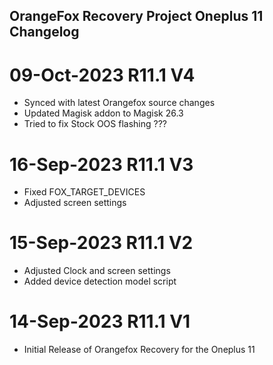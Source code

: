 ## OrangeFox Recovery Project Oneplus 11 Changelog

# 09-Oct-2023 R11.1 V4
 - Synced with latest Orangefox source changes
 - Updated Magisk addon to Magisk 26.3
 - Tried to fix Stock OOS flashing ???

# 16-Sep-2023 R11.1 V3
 - Fixed FOX_TARGET_DEVICES
 - Adjusted screen settings
 
# 15-Sep-2023 R11.1 V2
 - Adjusted Clock and screen settings
 - Added device detection model script

# 14-Sep-2023 R11.1 V1
 - Initial Release of Orangefox Recovery for the Oneplus 11

